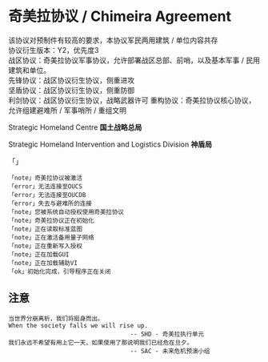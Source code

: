 # 奇美拉协议 / Chimeira Agreement



该协议对预制件有较高的要求，本协议军民两用建筑 / 单位内容共存  
协议衍生版本：Y2，优先度3  
战区协议：奇美拉协议军事协议，允许部署战区总部、前哨，以及基本军事 / 民用建筑和单位。  
先锋协议：战区协议衍生协议，侧重进攻  
坚盾协议：战区协议衍生协议，侧重防御  
利剑协议：战区协议衍生协议，战略武器许可
重构协议：奇美拉协议核心协议，允许组建避难所 / 军事哨所 / 重组文明

Strategic Homeland Centre **国土战略总局**

Strategic Homeland Intervention and Logistics Division **神盾局**

「」

```
「note」奇美拉协议被激活
「error」无法连接至OUCS
「error」无法连接至OUCDB
「error」失去与避难所的连接
「note」您被系统自动授权使用奇美拉协议
「note」奇美拉协议正在初始化
「note」正在读取标准蓝图
「note」正在激活备用量子网络
「note」正在重新写入授权
「note」正在加载GUI
「note」正在加载辅助VI
「ok」初始化完成，引导程序正在关闭
```




## 注意


    当世界分崩离析，我们将挺身而出。
    When the society falls we will rise up.
                                      -- SHD - 奇美拉执行单元
    我们永远不希望有用上它一天，如果使用了那说明我们已经危在旦夕。
                                      -- SAC - 未来危机预演小组
